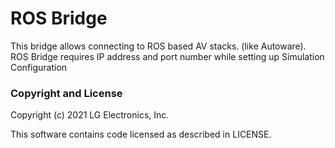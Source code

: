 # ROS Bridge 

This bridge allows connecting to ROS based AV stacks. (like Autoware). ROS Bridge requires IP address and port number while setting up Simulation Configuration

### Copyright and License

Copyright (c) 2021 LG Electronics, Inc.

This software contains code licensed as described in LICENSE.

